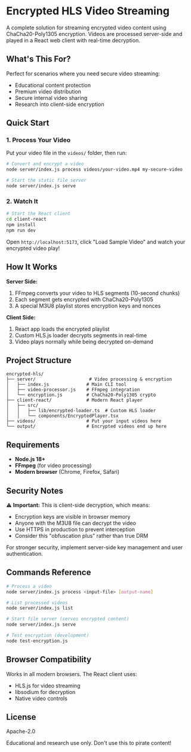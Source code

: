 # Encrypted HLS Video Streaming

A complete solution for streaming encrypted video content using ChaCha20-Poly1305 encryption. Videos are processed server-side and played in a React web client with real-time decryption.

## What's This For?

Perfect for scenarios where you need secure video streaming:
- Educational content protection
- Premium video distribution  
- Secure internal video sharing
- Research into client-side encryption

## Quick Start

### 1. Process Your Video

Put your video file in the `videos/` folder, then run:

```bash
# Convert and encrypt a video
node server/index.js process videos/your-video.mp4 my-secure-video

# Start the static file server  
node server/index.js serve
```

### 2. Watch It

```bash
# Start the React client
cd client-react
npm install
npm run dev
```

Open `http://localhost:5173`, click "Load Sample Video" and watch your encrypted video play!

## How It Works

**Server Side:**
1. FFmpeg converts your video to HLS segments (10-second chunks)
2. Each segment gets encrypted with ChaCha20-Poly1305 
3. A special M3U8 playlist stores encryption keys and nonces

**Client Side:**  
1. React app loads the encrypted playlist
2. Custom HLS.js loader decrypts segments in real-time
3. Video plays normally while being decrypted on-demand

## Project Structure

```
encrypted-hls/
├── server/                    # Video processing & encryption
│   ├── index.js              # Main CLI tool
│   ├── video-processor.js    # FFmpeg integration  
│   └── encryption.js         # ChaCha20-Poly1305 crypto
├── client-react/             # Modern React player
│   ├── src/
│   │   ├── lib/encrypted-loader.ts  # Custom HLS loader
│   │   └── components/EncryptedPlayer.tsx
├── videos/                   # Put your input videos here
└── output/                   # Encrypted videos end up here
```

## Requirements

- **Node.js 18+** 
- **FFmpeg** (for video processing)
- **Modern browser** (Chrome, Firefox, Safari)

## Security Notes

⚠️ **Important:** This is client-side decryption, which means:
- Encryption keys are visible in browser memory
- Anyone with the M3U8 file can decrypt the video
- Use HTTPS in production to prevent interception
- Consider this "obfuscation plus" rather than true DRM

For stronger security, implement server-side key management and user authentication.

## Commands Reference

```bash
# Process a video
node server/index.js process <input-file> [output-name]

# List processed videos  
node server/index.js list

# Start file server (serves encrypted content)
node server/index.js serve

# Test encryption (development)
node test-encryption.js
```

## Browser Compatibility

Works in all modern browsers. The React client uses:
- HLS.js for video streaming
- libsodium for decryption  
- Native video controls

## License

Apache-2.0

Educational and research use only. Don't use this to pirate content!